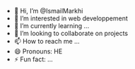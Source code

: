 - 👋 Hi, I’m @IsmailMarkhi
- 👀 I’m interested in web developpement
- 🌱 I’m currently learning ...
- 💞️ I’m looking to collaborate on projects
- 📫 How to reach me ...
- 😄 Pronouns: HE
- ⚡ Fun fact: ...

<!---
IsmailMarkhi/IsmailMarkhi is a ✨ special ✨ repository because its `README.md` (this file) appears on your GitHub profile.
You can click the Preview link to take a look at your changes.
--->
